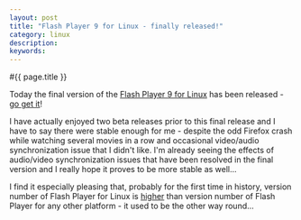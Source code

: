 ```yaml
---
layout: post
title: "Flash Player 9 for Linux - finally released!"
category: linux
description: 
keywords: 
---
```


#{{ page.title }}

Today the final version of the <a href="http://blogs.adobe.com/penguin.swf/2007/01/flash_player_9_for_linux_x86.html" title="Flash Player 9 for Linux has been released!" onclick="javascript:urchinTracker('/outgoing/blogs_adobe_com_penguinswf');">Flash Player 9 for Linux</a> has been released - <a href="http://www.adobe.com/go/getflashplayer/" title="Follow this link to download the Flash Player 9 for Linux" onclick="javascript:urchinTracker('/outgoing/www_adobe_com_getflash');">go get it</a>!

I have actually enjoyed two beta releases prior to this final release and I have to say there were stable enough for me - despite the odd Firefox crash while watching several movies in a row and occasional video/audio synchronization issue that I didn't like. I'm already seeing the effects of audio/video synchronization issues that have been resolved in the final version and I really hope it proves to be more stable as well...

I find it especially pleasing that, probably for the first time in history, version number of Flash Player for Linux is <a href="http://www.macromedia.com/software/flash/about/" onclick="javascript:urchinTracker('/outgoing/macromedia_com_flash_about');">higher</a> than version number of Flash Player for any other platform - it used to be the other way round...


<!--div id="comments">
	<div class="comment"><p class="date"><p><a href="http://morisca.net/" title="http://morisca.net" rel="nofollow">funlw65</a>  on <a id="Comment1" name="Comment1" title="Comment 1"></a>March 25, 2008:</p><p>Unfortunately, Adobe will not make a Flash player for Linux on PowerPC processor. So, users of  Linux for Mac don`t have Flash and SUN Java. And I think will never have because IBM not producing anymore that processor.<br />
	<br />
	Of course, here is an open source flash player (gnash) but is a long way until will provide decent platform for Linux&Mac users .<br />
	<br />
	---------------------------------------<br />
	<br />
	Nice mod (ShareThis), I had to disable Noscript in FF to be able to see it, but I like it.</p></div>

	<div class="comment"><p class="date"><p><a href="http://domdelimar.com/" title="http://domdelimar.com/" rel="nofollow">Dom</a>  on <a id="Comment2" name="Comment2" title="Comment 2"></a>March 25, 2008:</p><p>I&#39;m sorry to hear about your troubles with Adobe. Just recently I read an article about the state of Flash on the web scene - in short saying how it became very widespread and <em>it is proprietary</em> technology, which is... well, bad to say the least...<br /> Not to mention that Adobe isn&#39;t doing a good job making it available to everyone. I&#39;ll see if I can find it...<br />
	<br />
	About the ShareThis and having to disable Noscript to use it, I&#39;ll look into what can be done to avoid that for users who can&#39;t use or choose to disable JavaScript. I believe it should fall back to a simple link to landing page with the same options you&#39;d get if you had JavaScript enabled.<br />
	<br />
	P.S. hehe, I replied yesterday and then forgot I have to approve myself too...</p></div>
</div-->